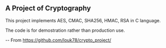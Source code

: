 A Project of Cryptography
---------------------------------------
This project implements AES, CMAC, SHA256, HMAC, RSA in C language.

The code is for demostration rather than production use.


--
From https://github.com/louk78/crypto_project/
